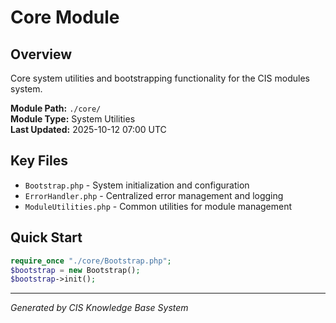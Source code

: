 # Core Module

## Overview
Core system utilities and bootstrapping functionality for the CIS modules system.

**Module Path:** `./core/`  
**Module Type:** System Utilities  
**Last Updated:** 2025-10-12 07:00 UTC

## Key Files
- `Bootstrap.php` - System initialization and configuration
- `ErrorHandler.php` - Centralized error management and logging  
- `ModuleUtilities.php` - Common utilities for module management

## Quick Start
```php
require_once "./core/Bootstrap.php";
$bootstrap = new Bootstrap();
$bootstrap->init();
```

---
*Generated by CIS Knowledge Base System*

